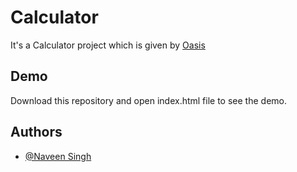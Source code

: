 
# Calculator

It's a Calculator project which is given by [Oasis](https://www.oasisinfobyte.com/) 


## Demo

Download this repository and open index.html file to see the demo.


## Authors

- [@Naveen Singh](https://github.com/iamnaveensingh/)

